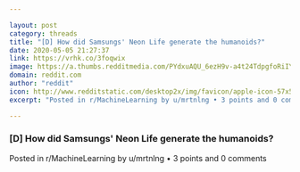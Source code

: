 ```yaml
---

layout: post
category: threads
title: "[D] How did Samsungs' Neon Life generate the humanoids?"
date: 2020-05-05 21:27:37
link: https://vrhk.co/3foqwix
image: https://a.thumbs.redditmedia.com/PYdxuAQU_6ezH9v-a4t24TdpgfoRiIYxyT2Z-qvV1g8.jpg
domain: reddit.com
author: "reddit"
icon: http://www.redditstatic.com/desktop2x/img/favicon/apple-icon-57x57.png
excerpt: "Posted in r/MachineLearning by u/mrtnlng • 3 points and 0 comments"

---
```


### [D] How did Samsungs' Neon Life generate the humanoids?

Posted in r/MachineLearning by u/mrtnlng • 3 points and 0 comments